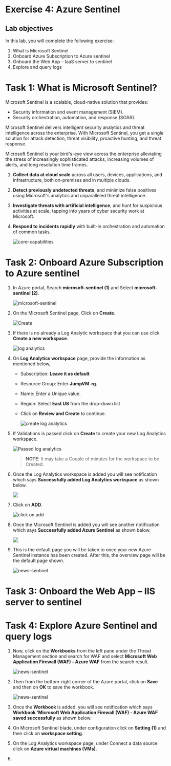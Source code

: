 # Exercise 4: Azure Sentinel
## Lab objectives
In this lab, you will complete the following exercise:
1. What is Microsoft Sentinel
1. Onboard Azure Subscription to Azure sentinel
1. Onboard the Web App – IaaS server to sentinel
1. Explore and query logs


# Task 1: What is Microsoft Sentinel?

Microsoft Sentinel is a scalable, cloud-native solution that provides:
- Security information and event management (SIEM).
- Security orchestration, automation, and response (SOAR).

 Microsoft Sentinel delivers intelligent security analytics and threat intelligence across the enterprise. With Microsoft Sentinel, you get a single solution for attack detection, threat visibility, proactive hunting, and threat response.

Microsoft Sentinel is your bird's-eye view across the enterprise alleviating the stress of increasingly sophisticated attacks, increasing volumes of alerts, and long resolution time frames.
1. **Collect data at cloud scale** across all users, devices, applications, and infrastructure, both on-premises and in multiple clouds.
1. **Detect previously undetected threats**, and minimize false positives using Microsoft's analytics and unparalleled threat intelligence.
1. **Investigate threats with artificial intelligence**, and hunt for suspicious activities at scale, tapping into years of cyber security work at Microsoft.
1. **Respond to incidents rapidly** with built-in orchestration and automation of common tasks.

    ![](images/core-capabilities.png "core-capabilities")
    
# Task 2: Onboard Azure Subscription to Azure sentinel

1. In Azure portal, Search **microsoft-sentinel (1)** and Select **microsoft-sentinel (2)**.

    ![](images/microsoft-sentinel.png "microsoft-sentinel")
 
1. On the Microsoft Sentinel page, Click on **Create**.

    ![](images/click-create.png "Create")

1. If there is no already a Log Analytic workspace that you can use click **Create a new workspace**.

     ![](images/loganalytics.png "log analytics")
     
1. On **Log Analytics workspace** page, provide the information as mentioned below,
   - Subscription: **Leave it as default**
   - Resource Group: Enter **JumpVM-rg**.
   - Name: Enter a Unique value.
   - Region: Select **East US** from the drop-down list
   - Click on **Review and Create** to continue.

     ![](images/create-log.png " create log analytics")
  
1. If Validations is passed click on **Create** to create your new Log Analytics workspace.

     ![](images/passed-log.png " Passed log analytics")
    
   >**NOTE**: It may take a Couple of minutes for the workspace to be Created.

1. Once the Log Analytics workspace is added you will see notification which says **Successfully added Log Analytics workspace** as shown below.

      ![](images/sentinel1.png)

1. Click on **ADD**.

      ![](images/click-add.png "click on add")
      
1. Once the Microsoft Sentinel is added you will see another notification which says **Successfully added Azure Sentinel** as shown below.

      ![](images/sentinel2.png)

1. This is the default page you will be taken to once your new Azure Sentinel instance has been created. After this, the overview page will be the default page shown.

     ![](images/news-sentinel.png "news-sentinel")
     

     
     
# Task 3: Onboard the Web App – IIS server to sentinel


# Task 4: Explore Azure Sentinel and query logs

1. Now, click on the **Workbooks** from the left pane under the Threat Management section and search for WAF and select **Microsoft Web Application Firewall (WAF) -      Azure WAF** from the search result.

     ![](images/401.png "news-sentinel")

1. Then from the bottom-right corner of the Azure portal, click on **Save** and then on **OK** to save the workbook.

    ![](images/402.png "news-sentinel")
    
1. Once the **Workbook** is added. you will see notification which says **Workbook 'Microsoft Web Application Firewall (WAF) - Azure WAF saved successfully** as shown    below.



1. On Microsoft Sentinel blade, under configuration click on **Setting (1)** and then click on **workspace setting**.


1. On the Log Analytics workspace page, under Connect a data source click on **Azure virtual machines (VMs)**.


1. 

  
